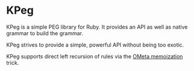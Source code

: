 KPeg
====

KPeg is a simple PEG library for Ruby. It provides an API as well as native grammar to build the grammar.

KPeg strives to provide a simple, powerful API without being too exotic.

KPeg supports direct left recursion of rules via the [OMeta memoization](http://www.vpri.org/pdf/tr2008003_experimenting.pdf) trick.